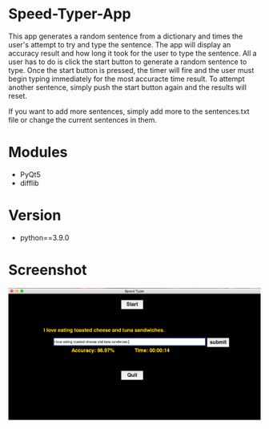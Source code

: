 # Speed-Typer-App
This app generates a random sentence from a dictionary and times the user's attempt to try and type the sentence. The app will display an accuracy result and how long it took for the user to type the sentence. All a user has to do is click the start button to generate a random sentence to type. Once the start button is pressed, the timer will fire and the user must begin typing immediately for the most accuracte time result. To attempt another sentence, simply push the start button again and the results will reset.

If you want to add more sentences, simply add more to the sentences.txt file or change the current sentences in them. 


# Modules
- PyQt5
- difflib

# Version
- python==3.9.0

# Screenshot
![Alt text](https://github.com/MalikCoderGreen/Speed-Typer-App/blob/main/speedTyper.png?raw=true "Speed typer app screenshot")

